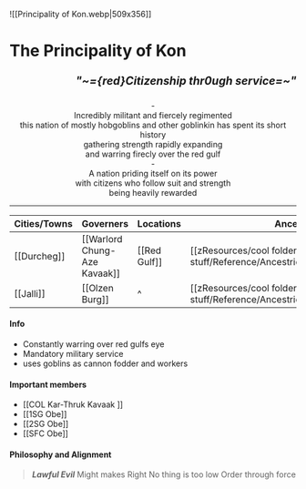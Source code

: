 ![[Principality of Kon.webp|509x356]]


# The Principality of Kon <small><p align="right"><sub>*"~={red}Citizenship thr0ugh service=~"*</sub></p></small>
<center>- </center>
<center>Incredibly militant and fiercely regimented</center>
<center>this nation of mostly hobgoblins and other goblinkin has spent its short history </center>
<center>gathering strength rapidly expanding </center>
<center>and warring firecly over the red gulf </center>
<center>-</center>
<center>A nation priding itself on its power </center>
<center>with citizens who follow suit and strength </center>
<center>being heavily rewarded</center>

---

| Cities/Towns | Governers                    | Locations    | Ancestries                                                                           | Religions                         | Allies | Enemies               |
| ------------ | ---------------------------- | ------------ | ------------------------------------------------------------------------------------ | --------------------------------- | ------ | --------------------- |
| [[Durcheg]]  | [[Warlord Chung-Aze Kavaak]] | [[Red Gulf]] | [[zResources/cool folder/Important stuff/Reference/Ancestries/Hobgoblin\|Hobgoblin]] | [[Yaezhing]]/  [[General Susumu]] |        | [[Ayano]] / [[Urzen]] |
| [[Jalli]]    | [[Olzen Burg]]               | ^            | [[zResources/cool folder/Important stuff/Reference/Ancestries/Hobgoblin\|Hobgoblin]] | [[Yaezhing]]                      |        |                       |
#### Info 
- Constantly warring over red gulfs eye
- Mandatory military service
- uses goblins as cannon fodder and workers
#### Important members 
- [[COL Kar-Thruk Kavaak ]]
- [[1SG Obe]]
- [[2SG Obe]]
- [[SFC Obe]]
#### Philosophy and Alignment
> ***Lawful Evil***
> Might makes Right
> No thing is too low
> Order through force
